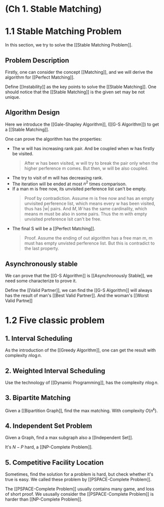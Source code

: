 # (Ch 1. Stable Matching)

# 1.1 Stable Matching Problem

In this section, we try to solve the [[Stable Matching Problem]].

## Problem Description

Firstly, one can consider the concept [[Matching]], and we will derive the algorithm for [[Perfect Matching]].

Define [[Instability]] as the key points to solve the [[Stable Matching]]. One should notice that the [[Stable Matching]] is the given set may be not unique.



## Algorithm Design

Here we introduce the [[Gale-Shapley Algorithm]], ([[G-S Algorithm]]) to get a [[Stable Matching]].

One can prove the algorithm has the properties:

- The w will has increasing rank pair. And be coupled when w has firstly be visited.
  > After w has been visited, w will try to break the pair only when the higher perference m comes. But then, w will be also coupled.
- The try to visit of m will has decreasing rank.
- The iteration will be ended at most $n^2$ times comparison.
- If a man m is free now, its unvisited perference list can't be empty.
  > Proof by contradiction.
  > Assume m is free now and has an empty unvisited perference list, which means every w has been visited, thus has |w| pairs. And $M, W$ has the same cardinality, which means m must be also in some pairs.
  > Thus the m with empty unvisited preference lsit can't be free.
- The final S will be a [[Perfect Matching]].
  > Proof.
  > Assume the ending of out algorithm has a free man m, m must has empty unvisted perference list. But this is contradict to the last property.


## Asynchronously stable

We can prove that the [[G-S Algorithm]] is [[Asynchronously Stable]], we need some characterize to prove it.

Define the [[Valid Partner]], we can find the [[G-S Algorithm]] will always has the result of man's [[Best Valid Partner]]. And the woman's [[Worst Valid Partne]]

# 1.2 Five classic problem

## 1. Interval Scheduling

As the introduction of the [[Greedy Algorithm]], one can get the result with complexity $n\log n$.

## 2. Weighted Interval Scheduling

Use the technology of [[Dynamic Programming]], has the complexity $n\log n$.

## 3. Bipartite Matching

Given a [[Bipartition Graph]], find the max matching. With complexity $O(n^k)$.

## 4. Independent Set Problem

Given a Graph, find a max subgraph also a [[Independent Set]].

It's $N-P$ hard, a [[NP-Complete Problem]].


## 5. Competitive Facility Location

Sometimes, find the solution for a problem is hard, but check whether it's true is easy. We called these problem by [[PSPACE-Complete Problem]].

The [[PSPACE-Complete Problem]] usually contains many game, and loss of short proof. We ususally consider the [[PSPACE-Complete Problem]] is harder than [[NP-Complete Problem]].
